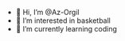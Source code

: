 - 👋 Hi, I’m @Az-Orgil
- 👀 I’m interested in basketball
- 🌱 I’m currently learning coding
<!---
Az-Orgil/Az-Orgil is a ✨ special ✨ repository because its `README.md` (this file) appears on your GitHub profile.
You can click the Preview link to take a look at your changes.
--->
